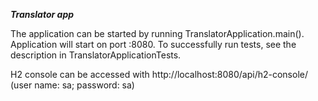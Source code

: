 **_Translator app_**

The application can be started by running TranslatorApplication.main(). Application will start on port :8080.
To successfully run tests, see the description in TranslatorApplicationTests.

H2 console can be accessed with http://localhost:8080/api/h2-console/ (user name: sa; password: sa)